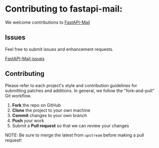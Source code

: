 Contributing to fastapi-mail:
=========================================

We welcome contributions to [FastAPI-Mail](https://github.com/sabuhish/fastapi-mail)

Issues
------

Feel free to submit issues and enhancement requests.

[FastAPI-Mail issues](https://github.com/sabuhish/fastapi-mail/issues)

Contributing
------------
Please refer to each project's style and contribution guidelines for submitting patches and additions. In general, we follow the "fork-and-pull" Git workflow.

 1. **Fork** the repo on GitHub
 2. **Clone** the project to your own machine
 3. **Commit** changes to your own branch
 4. **Push** your work 
 5. Submit a **Pull request** so that we can review your changes

NOTE: Be sure to merge the latest from `upstream` before making a pull request!
